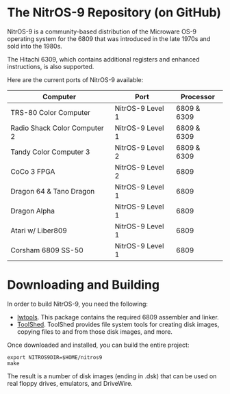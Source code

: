# The NitrOS-9 Repository (on GitHub)

NitrOS-9 is a community-based distribution of the Microware OS-9 operating system for the 6809 that was introduced in the late 1970s and sold into the 1980s.

The Hitachi 6309, which contains additional registers and enhanced instructions, is also supported.

Here are the current ports of NitrOS-9 available:

| Computer  | Port | Processor |
| ------------- | ------------- |  ------------- |
| TRS-80 Color Computer  | NitrOS-9 Level 1 | 6809 & 6309 |
| Radio Shack Color Computer 2 | NitrOS-9 Level 1 | 6809 & 6309 |
| Tandy Color Computer 3 | NitrOS-9 Level 2 | 6809 & 6309 |
| CoCo 3 FPGA | NitrOS-9 Level 2 | 6809 |
| Dragon 64 & Tano Dragon | NitrOS-9 Level 1 | 6809 |
| Dragon Alpha | NitrOS-9 Level 1 | 6809 |
| Atari w/ Liber809 | NitrOS-9 Level 1 | 6809 |
| Corsham 6809 SS-50 | NitrOS-9 Level 1 | 6809 |

# Downloading and Building

In order to build NitrOS-9, you need the following:

- [lwtools](http://lwtools.projects.l-w.ca). This package contains the required 6809 assembler and linker.
- [ToolShed](https://github.com/n6il/toolshed). ToolShed provides file system tools for creating disk images, copying files to and from those disk images, and more.

Once downloaded and installed, you can build the entire project:

```
export NITROS9DIR=$HOME/nitros9
make
```

The result is a number of disk images (ending in .dsk) that can be used on real floppy drives, emulators, and DriveWire.

